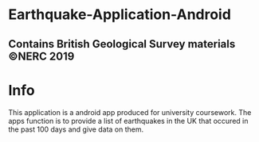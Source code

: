# Earthquake-Application-Android
## Contains British Geological Survey materials ©NERC 2019

# Info
This application is a android app produced for university coursework. The apps function is to provide a list of earthquakes in the UK that occured in the past 100 days and give data on them.
